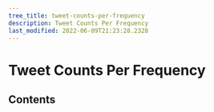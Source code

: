 ```yaml
---
tree_title: tweet-counts-per-frequency
description: Tweet Counts Per Frequency
last_modified: 2022-06-09T21:23:28.2328
---
```


# Tweet Counts Per Frequency

## Contents
